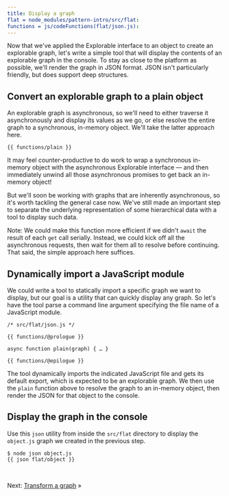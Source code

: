 ```yaml
---
title: Display a graph
flat = node_modules/pattern-intro/src/flat:
functions = js/codeFunctions(flat/json.js):
---
```


Now that we've applied the Explorable interface to an object to create an explorable graph, let's write a simple tool that will display the contents of an explorable graph in the console. To stay as close to the platform as possible, we'll render the graph in JSON format. JSON isn't particularly friendly, but does support deep structures.

## Convert an explorable graph to a plain object

An explorable graph is asynchronous, so we'll need to either traverse it asynchronously and display its values as we go, or else resolve the entire graph to a synchronous, in-memory object. We'll take the latter approach here.

```{{'js'}}
{{ functions/plain }}
```

It may feel counter-productive to do work to wrap a synchronous in-memory object with the asynchronous Explorable interface — and then immediately unwind all those asynchronous promises to get back an in-memory object!

But we'll soon be working with graphs that are inherently asynchronous, so it's worth tackling the general case now. We've still made an important step to separate the underlying representation of some hierarchical data with a tool to display such data.

Note: We could make this function more efficient if we didn't `await` the result of each `get` call serially. Instead, we could kick off all the asynchronous requests, then wait for them all to resolve before continuing. That said, the simple approach here suffices.

## Dynamically import a JavaScript module

We could write a tool to statically import a specific graph we want to display, but our goal is a utility that can quickly display any graph. So let's have the tool parse a command line argument specifying the file name of a JavaScript module.

```{{'js'}}
/* src/flat/json.js */

{{ functions/@prologue }}

async function plain(graph) { … }

{{ functions/@epilogue }}
```

The tool dynamically imports the indicated JavaScript file and gets its default export, which is expected to be an explorable graph. We then use the `plain` function above to resolve the graph to an in-memory object, then render the JSON for that object to the console.

## Display the graph in the console

<span class="tutorialStep"></span> Use this `json` utility from inside the `src/flat` directory to display the `object.js` graph we created in the previous step.

```console
$ node json object.js
{{ json flat/object }}
```

&nbsp;

Next: [Transform a graph](transform.html) »
